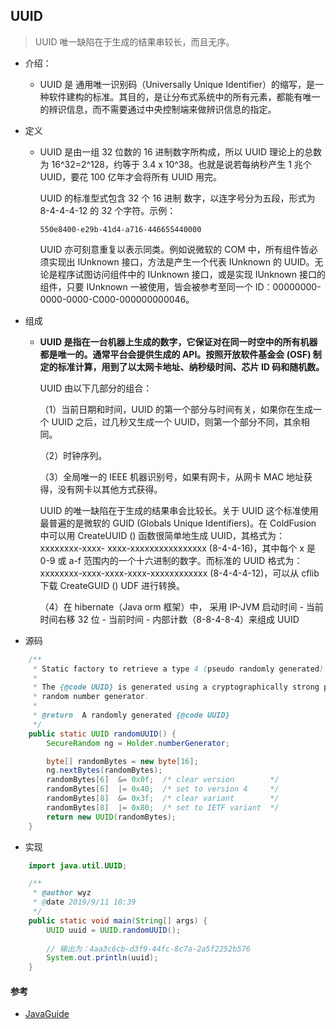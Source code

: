 ## UUID

> UUID 唯一缺陷在于生成的结果串较长，而且无序。

- 介绍：
  
  - UUID 是 通用唯一识别码（Universally Unique Identifier）的缩写，是一种软件建构的标准。其目的，是让分布式系统中的所有元素，都能有唯一的辨识信息，而不需要通过中央控制端来做辨识信息的指定。
  
- 定义

  - UUID 是由一组 32 位数的 16 进制数字所构成，所以 UUID 理论上的总数为 16^32=2^128，约等于 3.4 x 10^38。也就是说若每纳秒产生 1 兆个 UUID，要花 100 亿年才会将所有 UUID 用完。

    UUID 的标准型式包含 32 个 16 进制	数字，以连字号分为五段，形式为 8-4-4-4-12 的 32 个字符。示例：

    `550e8400-e29b-41d4-a716-446655440000`

    UUID 亦可刻意重复以表示同类。例如说微软的 COM 中，所有组件皆必须实现出 IUnknown 接口，方法是产生一个代表 IUnknown 的 UUID。无论是程序试图访问组件中的 IUnknown 接口，或是实现 IUnknown 接口的组件，只要 IUnknown 一被使用，皆会被参考至同一个 ID：00000000-0000-0000-C000-000000000046。

- 组成

  - **UUID 是指在一台机器上生成的数字，它保证对在同一时空中的所有机器都是唯一的。通常平台会提供生成的 API。按照开放软件基金会 (OSF) 制定的标准计算，用到了以太网卡地址、纳秒级时间、芯片 ID 码和随机数。**

    UUID 由以下几部分的组合：

    （1）当前日期和时间，UUID 的第一个部分与时间有关，如果你在生成一个 UUID 之后，过几秒又生成一个 UUID，则第一个部分不同，其余相同。

    （2）时钟序列。

    （3）全局唯一的 IEEE 机器识别号，如果有网卡，从网卡 MAC 地址获得，没有网卡以其他方式获得。

    UUID 的唯一缺陷在于生成的结果串会比较长。关于 UUID 这个标准使用最普遍的是微软的 GUID (Globals Unique Identifiers)。在 ColdFusion 中可以用 CreateUUID () 函数很简单地生成 UUID，其格式为：xxxxxxxx-xxxx- xxxx-xxxxxxxxxxxxxxxx (8-4-4-16)，其中每个 x 是 0-9 或 a-f 范围内的一个十六进制的数字。而标准的 UUID 格式为：xxxxxxxx-xxxx-xxxx-xxxx-xxxxxxxxxxxx (8-4-4-4-12)，可以从 cflib 下载 CreateGUID () UDF 进行转换。

    （4）在 hibernate（Java orm 框架）中， 采用 IP-JVM 启动时间 - 当前时间右移 32 位 - 当前时间 - 内部计数（8-8-4-8-4）来组成 UUID

- 源码

~~~java
	/**
     * Static factory to retrieve a type 4 (pseudo randomly generated) UUID.
     *
     * The {@code UUID} is generated using a cryptographically strong pseudo
     * random number generator.
     *
     * @return  A randomly generated {@code UUID}
     */
    public static UUID randomUUID() {
        SecureRandom ng = Holder.numberGenerator;

        byte[] randomBytes = new byte[16];
        ng.nextBytes(randomBytes);
        randomBytes[6]  &= 0x0f;  /* clear version        */
        randomBytes[6]  |= 0x40;  /* set to version 4     */
        randomBytes[8]  &= 0x3f;  /* clear variant        */
        randomBytes[8]  |= 0x80;  /* set to IETF variant  */
        return new UUID(randomBytes);
    }
~~~



- 实现

~~~java
	import java.util.UUID;

    /**
     * @author wyz
     * @date 2019/9/11 10:39
     */
	public static void main(String[] args) {
        UUID uuid = UUID.randomUUID();
        
        // 输出为：4aa3c6cb-d3f9-44fc-8c7a-2a5f2252b576
        System.out.println(uuid);
    }

~~~





#### 参考

- [JavaGuide](https://mp.weixin.qq.com/s?__biz=Mzg2OTA0Njk0OA==&mid=2247485590&idx=2&sn=9697a9fae7f4d319e2e92103186a2c26&chksm=cea2475df9d5ce4bb69770ce4934537db6bb1346457c861d51b0d18c130b0d66d35c2c17bc20&scene=0&xtrack=1#rd)